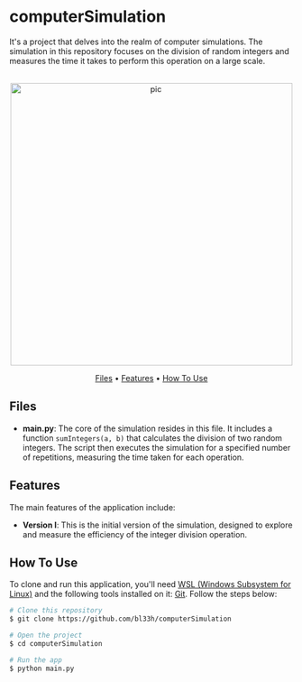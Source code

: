 # computerSimulation
It's a project that delves into the realm of computer simulations. The simulation in this repository focuses on the division of random integers and measures the time it takes to perform this operation on a large scale.

<p align="center">
  <br>
  <img src="  " alt="pic" width="500">
  <br>
</p>

<p align="center">
  <a href="#Files">Files</a> •
  <a href="#Features">Features</a> •
  <a href="#how-to-use">How To Use</a>
</p>

## Files
- **main.py**: The core of the simulation resides in this file. It includes a function `sumIntegers(a, b)` that calculates the division of two random integers. The script then executes the simulation for a specified number of repetitions, measuring the time taken for each operation.

## Features
The main features of the application include:

- **Version I**: This is the initial version of the simulation, designed to explore and measure the efficiency of the integer division operation.

## How To Use
To clone and run this application, you'll need [WSL (Windows Subsystem for Linux)](https://learn.microsoft.com/en-us/windows/wsl/install) and the following tools installed on it: [Git](https://git-scm.com). Follow the steps below:

```bash
# Clone this repository
$ git clone https://github.com/bl33h/computerSimulation

# Open the project
$ cd computerSimulation

# Run the app
$ python main.py
